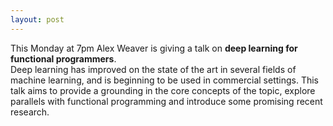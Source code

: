 ```yaml
---
layout: post
---
```

<div><span>This Monday at 7pm Alex Weaver is giving a
talk on <strong>deep learning for functional
programmers</strong>.<br>
Deep learning has improved on the state of the art in
several fields of machine learning, and is beginning to
be used in commercial settings. This talk aims to provide
a grounding in the core concepts of the topic, explore
parallels with functional programming and introduce some
promising recent research.</span>
</div>
